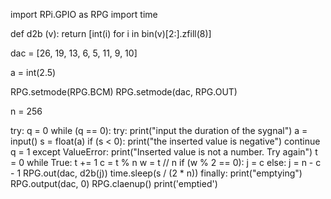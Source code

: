 import RPi.GPIO as RPG
import time

def d2b (v):
	return [int(i) for i in bin(v)[2:].zfill(8)]

dac = [26, 19, 13, 6, 5, 11, 9, 10]

a = int(2.5)

RPG.setmode(RPG.BCM)
RPG.setmode(dac, RPG.OUT)

n = 256

try:
	q = 0
	while (q == 0):
		try:
			print("input the duration of the sygnal")
			a = input()
			s = float(a)
			if (s < 0):
				print("the inserted value is negative")
				continue
			q = 1
		except ValueError:
			print("Inserted value is not a number. Try again")
	t = 0
	while True:
		t += 1
		c = t % n
		w = t // n
		if (w % 2 == 0):
			j = c
		else:
			j = n - c - 1
		RPG.out(dac, d2b(j))
		time.sleep(s / (2 * n))
finally:
	print("emptying")
	RPG.output(dac, 0)
	RPG.claenup()
	print('emptied')

